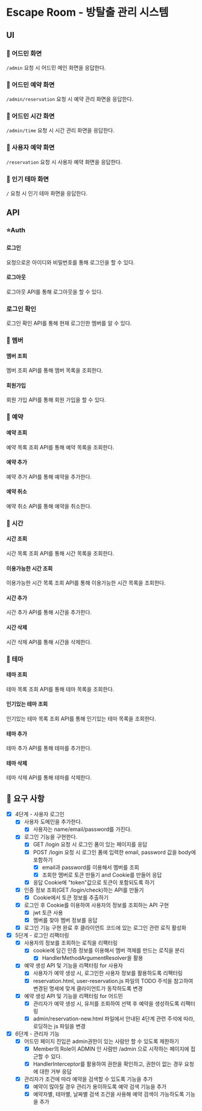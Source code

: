 # Escape Room - 방탈출 관리 시스템

## UI

### 🚀 어드민 화면

`/admin` 요청 시 어드민 메인 화면을 응답한다.

### 🚀 어드민 예약 화면

`/admin/reservation` 요청 시 예약 관리 화면을 응답한다.

### 🚀 어드민 시간 화면

`/admin/time` 요청 시 시간 관리 화면을 응답한다.

### 🚀 사용자 예약 화면

`/reservation` 요청 시 사용자 예약 화면을 응답한다.

### 🚀 인기 테마 화면

`/` 요청 시 인기 테마 화면을 응답한다.

## API

### ⭐️Auth

#### 로그인

요청으로온 아이디와 비밀번호를 통해 로그인을 할 수 있다.

#### 로그아웃

로그아웃 API를 통해 로그아웃을 할 수 있다.

### 로그인 확인

로그인 확인 API를 통해 현재 로그인한 멤버를 알 수 있다.

### 👤 멤버

#### 멤버 조회

멤버 조회 API를 통해 멤버 목록을 조회한다.

#### 회원가입

회원 가입 API를 통해 회원 가입을 할 수 있다.

### 💎 예약

#### 예약 조회

예약 목록 조회 API를 통해 예약 목록을 조회한다.

#### 예약 추가

예약 추가 API를 통해 예약을 추가한다.

#### 예약 취소

예약 취소 API를 통해 예약을 취소한다.

### 💎 시간

#### 시간 조회

시간 목록 조회 API를 통해 시간 목록을 조회한다.

#### 이용가능한 시간 조회

이용가능한 시간 목록 조회 API를 통해 이용가능한 시간 목록을 조회한다.

#### 시간 추가

시간 추가 API를 통해 시간을 추가한다.

#### 시간 삭제

시간 삭제 API를 통해 시간을 삭제한다.

### 💎 테마

#### 테마 조회

테마 목록 조회 API를 통해 테마 목록을 조회한다.

#### 인기있는 테마 조회

인기있는 테마 목록 조회 API를 통해 인기있는 테마 목록을 조회한다.

#### 테마 추가

테마 추가 API를 통해 테마를 추가한다.

#### 테마 삭제

테마 삭제 API를 통해 테마를 삭제한다.

## 📌 요구 사항

- [x] 4단계 - 사용자 로그인
    - [x] 사용자 도메인을 추가한다.
        - [x] 사용자는 name/email/password를 가진다.
    - [x] 로그인 기능을 구현한다.
        - [x] GET /login 요청 시 로그인 폼이 있는 페이지를 응답
        - [x] POST /login 요청 시 로그인 폼에 입력한 email, password 값을 body에 포함하기
            - [x] email과 password를 이용해서 멤버를 조회
            - [x] 조회한 멤버로 토큰 만들기 and Cookie를 만들어 응답
        - [x] 응답 Cookie에 "token"값으로 토큰이 포함되도록 하기
    - [x] 인증 정보 조회(GET /login/check)하는 API를 만들기
        - [x] Cookie에서 토큰 정보를 추출하기
    - [x] 로그인 후 Cookie를 이용하여 사용자의 정보를 조회하는 API 구현
        - [x] jwt 토큰 사용
        - [x] 멤버를 찾아 멤버 정보를 응답
    - [x] 로그인 기능 구현 완료 후 클라이언트 코드에 있는 로그인 관련 로직 활성화
- [x] 5단계 - 로그인 리팩터링
    - [x] 사용자의 정보를 조회하는 로직을 리팩터링
        - [x] cookie에 담긴 인증 정보를 이용해서 멤버 객체를 만드는 로직을 분리
            - [x] HandlerMethodArgumentResolver을 활용
    - [x] 예약 생성 API 및 기능을 리팩터링 for 사용자
        - [x] 사용자가 예약 생성 시, 로그인한 사용자 정보를 활용하도록 리팩터링
        - [x] reservation.html, user-reservation.js 파일의 TODO 주석을 참고하여 변경된 명세에 맞게 클라이언트가 동작하도록 변경
    - [x] 예약 생성 API 및 기능을 리팩터링 for 어드민
        - [x] 관리자가 예약 생성 시, 유저를 조회하여 선택 후 예약을 생성하도록 리팩터링
        - [x] admin/reservation-new.html 파일에서 안내된 4단계 관련 주석에 따라, 로딩하는 js 파일을 변경
- [x] 6단계 - 관리자 기능
    - [x] 어드민 페이지 진입은 admin권한이 있는 사람만 할 수 있도록 제한하기
        - [x] Member의 Role이 ADMIN 인 사람만 /admin 으로 시작하는 페이지에 접근할 수 있다.
        - [x] HandlerInterceptor를 활용하여 권한을 확인하고, 권한이 없는 경우 요청에 대한 거부 응답
    - [x] 관리자가 조건에 따라 예약을 검색할 수 있도록 기능을 추가
        - [x] 예약이 많아질 경우 관리가 용이하도록 예약 검색 기능을 추가
        - [x] 예약자별, 테마별, 날짜별 검색 조건을 사용해 예약 검색이 가능하도록 기능을 추가
